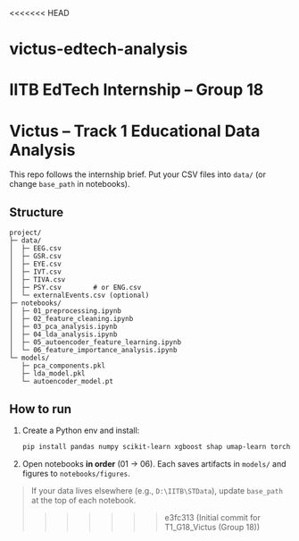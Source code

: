 <<<<<<< HEAD
# victus-edtech-analysis
IITB EdTech Internship – Group 18
=======
# Victus – Track 1 Educational Data Analysis

This repo follows the internship brief. Put your CSV files into `data/` (or change `base_path` in notebooks).

## Structure
```
project/
├─ data/
│  ├─ EEG.csv
│  ├─ GSR.csv
│  ├─ EYE.csv
│  ├─ IVT.csv
│  ├─ TIVA.csv
│  ├─ PSY.csv        # or ENG.csv
│  └─ externalEvents.csv (optional)
├─ notebooks/
│  ├─ 01_preprocessing.ipynb
│  ├─ 02_feature_cleaning.ipynb
│  ├─ 03_pca_analysis.ipynb
│  ├─ 04_lda_analysis.ipynb
│  ├─ 05_autoencoder_feature_learning.ipynb
│  └─ 06_feature_importance_analysis.ipynb
└─ models/
   ├─ pca_components.pkl
   ├─ lda_model.pkl
   └─ autoencoder_model.pt
```

## How to run
1. Create a Python env and install:
   ```bash
   pip install pandas numpy scikit-learn xgboost shap umap-learn torch torchvision matplotlib
   ```
2. Open notebooks **in order** (01 → 06). Each saves artifacts in `models/` and figures to `notebooks/figures`.

> If your data lives elsewhere (e.g., `D:\IITB\STData`), update `base_path` at the top of each notebook.
>>>>>>> e3fc313 (Initial  commit for T1_G18_Victus (Group 18))
